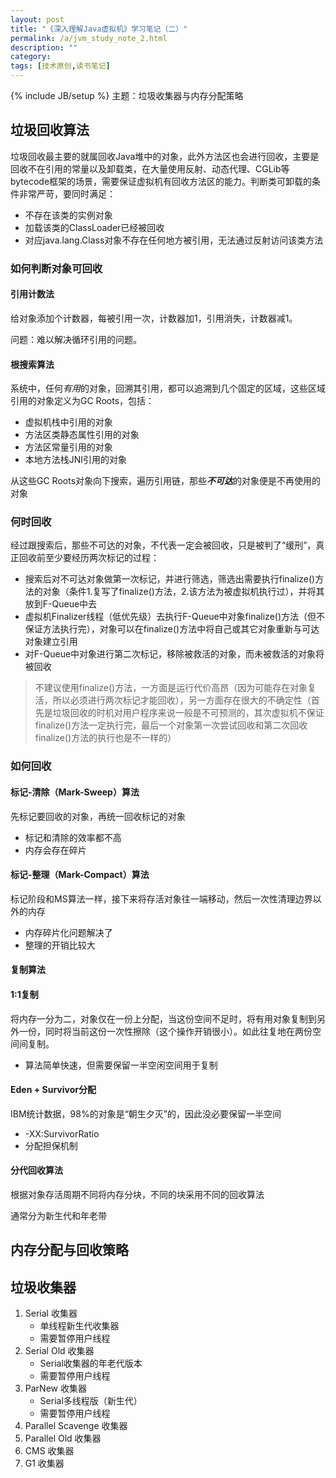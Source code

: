 ```yaml
---
layout: post
title: "《深入理解Java虚拟机》学习笔记（二）"
permalink: /a/jvm_study_note_2.html
description: ""
category: 
tags: [技术原创,读书笔记]
---
```

{% include JB/setup %}
主题：垃圾收集器与内存分配策略

垃圾回收算法
-----
垃圾回收最主要的就属回收Java堆中的对象，此外方法区也会进行回收，主要是回收不在引用的常量以及卸载类，在大量使用反射、动态代理、CGLib等bytecode框架的场景，需要保证虚拟机有回收方法区的能力。判断类可卸载的条件非常严苛，要同时满足：

* 不存在该类的实例对象
* 加载该类的ClassLoader已经被回收
* 对应java.lang.Class对象不存在任何地方被引用，无法通过反射访问该类方法

### 如何判断对象可回收 ###

#### 引用计数法 ####
给对象添加个计数器，每被引用一次，计数器加1，引用消失，计数器减1。

问题：难以解决循环引用的问题。

#### 根搜索算法 ####
系统中，任何*有用*的对象，回溯其引用，都可以追溯到几个固定的区域，这些区域引用的对象定义为GC Roots，包括：

* 虚拟机栈中引用的对象
* 方法区类静态属性引用的对象
* 方法区常量引用的对象
* 本地方法栈JNI引用的对象

从这些GC Roots对象向下搜索，遍历引用链，那些***不可达***的对象便是不再使用的对象

### 何时回收 ###
经过跟搜索后，那些不可达的对象，不代表一定会被回收，只是被判了“缓刑”，真正回收前至少要经历两次标记的过程：

* 搜索后对不可达对象做第一次标记，并进行筛选，筛选出需要执行finalize()方法的对象（条件1.复写了finalize()方法，2.该方法为被虚拟机执行过），并将其放到F-Queue中去
* 虚拟机Finalizer线程（低优先级）去执行F-Queue中对象finalize()方法（但不保证方法执行完），对象可以在finalize()方法中将自己或其它对象重新与可达对象建立引用
* 对F-Queue中对象进行第二次标记，移除被救活的对象，而未被救活的对象将被回收

> 不建议使用finalize()方法，一方面是运行代价高昂（因为可能存在对象复活，所以必须进行两次标记才能回收），另一方面存在很大的不确定性（首先是垃圾回收的时机对用户程序来说一般是不可预测的，其次虚拟机不保证finalize()方法一定执行完，最后一个对象第一次尝试回收和第二次回收finalize()方法的执行也是不一样的）

### 如何回收 ###

#### 标记-清除（Mark-Sweep）算法 ####
先标记要回收的对象，再统一回收标记的对象

* 标记和清除的效率都不高
* 内存会存在碎片

#### 标记-整理（Mark-Compact）算法 ####
标记阶段和MS算法一样，接下来将存活对象往一端移动，然后一次性清理边界以外的内存

* 内存碎片化问题解决了
* 整理的开销比较大

#### 复制算法 ####

#### 1:1复制
将内存一分为二，对象仅在一份上分配，当这份空间不足时，将有用对象复制到另外一份，同时将当前这份一次性擦除（这个操作开销很小）。如此往复地在两份空间间复制。

* 算法简单快速，但需要保留一半空闲空间用于复制

#### Eden + Survivor分配
IBM统计数据，98%的对象是“朝生夕灭”的，因此没必要保留一半空间

* -XX:SurvivorRatio
* 分配担保机制

#### 分代回收算法 ####
根据对象存活周期不同将内存分块，不同的块采用不同的回收算法

通常分为新生代和年老带

内存分配与回收策略
-----

垃圾收集器
-----
1. Serial 收集器
   * 单线程新生代收集器
   * 需要暂停用户线程
2. Serial Old 收集器
   * Serial收集器的年老代版本
   * 需要暂停用户线程
3. ParNew 收集器
   * Serial多线程版（新生代）
   * 需要暂停用户线程
4. Parallel Scavenge 收集器
5. Parallel Old 收集器
6. CMS 收集器
7. G1 收集器